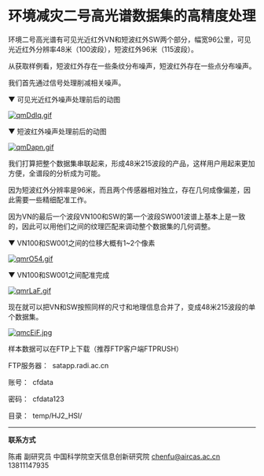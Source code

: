 # 环境减灾二号高光谱数据集的高精度处理



环境二号高光谱有可见光近红外VN和短波红外SW两个部分，幅宽96公里，可见光近红外分辨率48米（100波段），短波红外96米（115波段）。

从获取样例看，短波红外存在一些条纹分布噪声，短波红外存在一些点分布噪声。

我们首先通过信号处理削减相关噪声。

▼ 可见光近红外噪声处理前后的动图

[![qmDdlq.gif](https://s1.ax1x.com/2022/03/21/qmDdlq.gif)](https://imgtu.com/i/qmDdlq)

▼ 短波红外噪声处理前后的动图

[![qmDapn.gif](https://s1.ax1x.com/2022/03/21/qmDapn.gif)](https://imgtu.com/i/qmDapn)

我们打算把整个数据集串联起来，形成48米215波段的产品，这样用户用起来更加方便，全谱段的分析成为可能。

因为短波红外分辨率是96米，而且两个传感器相对独立，存在几何成像偏差，因此需要一些精细配准工作。

因为VN的最后一个波段VN100和SW的第一个波段SW001波谱上基本上是一致的，因此可以用他们之间的纹理匹配来调动整个数据集的几何调整。



▼ VN100和SW001之间的位移大概有1~2个像素

[![qmrO54.gif](https://s1.ax1x.com/2022/03/21/qmrO54.gif)](https://imgtu.com/i/qmrO54)

▼ VN100和SW001之间配准完成

[![qmrLaF.gif](https://s1.ax1x.com/2022/03/21/qmrLaF.gif)](https://imgtu.com/i/qmrLaF)


现在就可以把VN和SW按照同样的尺寸和地理信息合并了，变成48米215波段的单个数据集。

[![qmcEiF.jpg](https://s1.ax1x.com/2022/03/21/qmcEiF.jpg)](https://imgtu.com/i/qmcEiF)



样本数据可以在FTP上下载（推荐FTP客户端FTPRUSH）

FTP服务器：  satapp.radi.ac.cn

账号：  cfdata

密码：  cfdata123

目录：  temp/HJ2_HSI/


---

**联系方式**

陈甫 副研究员
中国科学院空天信息创新研究院
chenfu@aircas.ac.cn
13811147935
